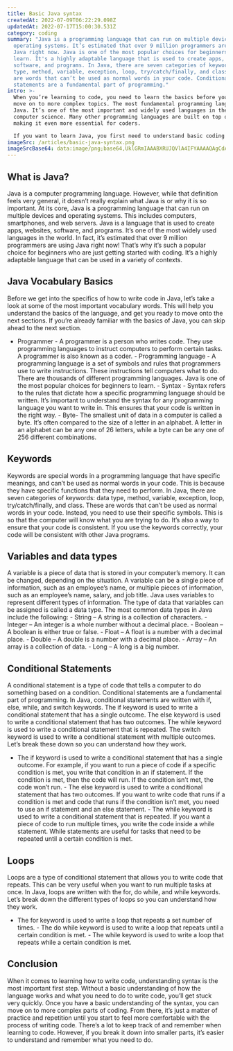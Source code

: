 ```yaml
---
title: Basic Java syntax
createdAt: 2022-07-09T06:22:29.098Z
updatedAt: 2022-07-17T15:00:30.531Z
category: coding
summary: "Java is a programming language that can run on multiple devices and
  operating systems. It’s estimated that over 9 million programmers are using
  Java right now. Java is one of the most popular choices for beginners to
  learn. It's a highly adaptable language that is used to create apps, websites,
  software, and programs. In Java, there are seven categories of keywords: data
  type, method, variable, exception, loop, try/catch/finally, and class. These
  are words that can’t be used as normal words in your code. Conditional
  statements are a fundamental part of programming."
intro: >-
  When you’re learning to code, you need to learn the basics before you can
  move on to more complex topics. The most fundamental programming language is
  Java. It’s one of the most important and widely used languages in the world of
  computer science. Many other programming languages are built on top of it,
  making it even more essential for coders.

  If you want to learn Java, you first need to understand basic coding syntax. A lot of people find coding challenging because it requires fluency in a range of characters and symbols that aren’t necessarily common words in English. However, once you get past the unusual appearance of these words, you’ll see that they are actually pretty simple concepts when broken down into smaller parts. Once you understand the basics, everything becomes much easier from here on out!
imageSrc: /articles/basic-java-syntax.png
imageSrcBase64: data:image/png;base64,UklGRmIAAABXRUJQVlA4IFYAAAAQAgCdASoKAAoAAUAmJZQCdAEQUKaoMRgAAP78ooWytFfzNquPz9pOkgUeYzfmByHuH5IsCytI3Z2DQ0K/pNOXr+9b4pgSKP34zig6QhhvZa7Z/08QAA==
---
```


## What is Java?

Java is a computer programming language. However, while that definition feels very general, it doesn’t really explain what Java is or why it is so important. At its core, Java is a programming language that can run on multiple devices and operating systems. This includes computers, smartphones, and web servers. Java is a language that is used to create apps, websites, software, and programs. It’s one of the most widely used languages in the world. In fact, it’s estimated that over 9 million programmers are using Java right now! That’s why it’s such a popular choice for beginners who are just getting started with coding. It’s a highly adaptable language that can be used in a variety of contexts.

## Java Vocabulary Basics

Before we get into the specifics of how to write code in Java, let’s take a look at some of the most important vocabulary words. This will help you understand the basics of the language, and get you ready to move onto the next sections. If you’re already familiar with the basics of Java, you can skip ahead to the next section.

- Programmer - A programmer is a person who writes code. They use programming languages to instruct computers to perform certain tasks. A programmer is also known as a coder. - Programming language - A programming language is a set of symbols and rules that programmers use to write instructions. These instructions tell computers what to do. There are thousands of different programming languages. Java is one of the most popular choices for beginners to learn. - Syntax - Syntax refers to the rules that dictate how a specific programming language should be written. It’s important to understand the syntax for any programming language you want to write in. This ensures that your code is written in the right way. - Byte- The smallest unit of data in a computer is called a byte. It’s often compared to the size of a letter in an alphabet. A letter in an alphabet can be any one of 26 letters, while a byte can be any one of 256 different combinations.

## Keywords

Keywords are special words in a programming language that have specific meanings, and can’t be used as normal words in your code. This is because they have specific functions that they need to perform. In Java, there are seven categories of keywords: data type, method, variable, exception, loop, try/catch/finally, and class. These are words that can’t be used as normal words in your code. Instead, you need to use their specific symbols. This is so that the computer will know what you are trying to do. It’s also a way to ensure that your code is consistent. If you use the keywords correctly, your code will be consistent with other Java programs.

## Variables and data types

A variable is a piece of data that is stored in your computer’s memory. It can be changed, depending on the situation. A variable can be a single piece of information, such as an employee’s name, or multiple pieces of information, such as an employee’s name, salary, and job title. Java uses variables to represent different types of information. The type of data that variables can be assigned is called a data type. The most common data types in Java include the following: - String – A string is a collection of characters. - Integer – An integer is a whole number without a decimal place. - Boolean – A boolean is either true or false. - Float – A float is a number with a decimal place. - Double – A double is a number with a decimal place. - Array – An array is a collection of data. - Long – A long is a big number.

## Conditional Statements

A conditional statement is a type of code that tells a computer to do something based on a condition. Conditional statements are a fundamental part of programming. In Java, conditional statements are written with if, else, while, and switch keywords. The if keyword is used to write a conditional statement that has a single outcome. The else keyword is used to write a conditional statement that has two outcomes. The while keyword is used to write a conditional statement that is repeated. The switch keyword is used to write a conditional statement with multiple outcomes. Let’s break these down so you can understand how they work.

- The if keyword is used to write a conditional statement that has a single outcome. For example, if you want to run a piece of code if a specific condition is met, you write that condition in an if statement. If the condition is met, then the code will run. If the condition isn’t met, the code won’t run. - The else keyword is used to write a conditional statement that has two outcomes. If you want to write code that runs if a condition is met and code that runs if the condition isn’t met, you need to use an if statement and an else statement. - The while keyword is used to write a conditional statement that is repeated. If you want a piece of code to run multiple times, you write the code inside a while statement. While statements are useful for tasks that need to be repeated until a certain condition is met.

## Loops

Loops are a type of conditional statement that allows you to write code that repeats. This can be very useful when you want to run multiple tasks at once. In Java, loops are written with the for, do while, and while keywords. Let’s break down the different types of loops so you can understand how they work.

- The for keyword is used to write a loop that repeats a set number of times. - The do while keyword is used to write a loop that repeats until a certain condition is met. - The while keyword is used to write a loop that repeats while a certain condition is met.

## Conclusion

When it comes to learning how to write code, understanding syntax is the most important first step. Without a basic understanding of how the language works and what you need to do to write code, you’ll get stuck very quickly. Once you have a basic understanding of the syntax, you can move on to more complex parts of coding. From there, it’s just a matter of practice and repetition until you start to feel more comfortable with the process of writing code. There’s a lot to keep track of and remember when learning to code. However, if you break it down into smaller parts, it’s easier to understand and remember what you need to do.
